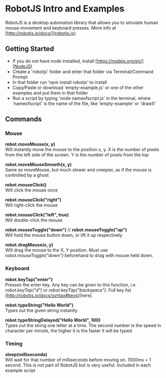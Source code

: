 # RobotJS Intro and Examples

RobotJS is a desktop automation library that allows you to simulate human mouse movement and keyboard presses. More info at [http://robotjs.io/docs/](robotjs.io)

## Getting Started
- If you do not have node installed, install [https://nodejs.org/en/](NodeJS)
- Create a 'robotjs' folder and enter that folder via Terminal/Command Prompt
- In that folder run 'npm install robotjs' to install 
- Copy/Paste or download 'empty-example.js' or one of the other examples and put them in that folder
- Run a script by typing 'node nameofscript.js' in the terminal, where 'nameofscript' is the name of the file, like 'empty-example' or 'drawX'

## Commands
### Mouse
**robot.moveMouse(x, y)**  
Will instantly move the mouse to the position x, y. X is the number of pixels from the left side of the screen. Y is the number of pixels from the top

**robot.moveMouseSmooth(x, y)**   
Same as moveMouse, but much slower and creepier, as if the mouse is controlled by a ghost  

**robot.mouseClick()**  
Will click the mouse once  


**robot.mouseClick("right")**  
Will right-click the mouse  

**robot.mouseClick("left", true)**  
Will double-click the mouse  

**robot.mouseToggle("down")** // **robot.mouseToggle("up")**  
Will hold the mouse button down, or lift it up respectively  

**robot.dragMouse(x, y)**  
Will drag the mouse to the X, Y position. Must use *robot.mouseToggle("down")* beforehand to drag with mouse held down.  

### Keyboard

**robot.keyTap("enter")**  
Presses the enter key. Any key can be given to this function, i.e. *robot.keyTap("d")* or *robot.keyTap("backspace")*. Full key list (http://robotjs.io/docs/syntax#keys)[here].  

**robot.typeString("Hello World")**  
Types out the given string instantly  

**robot.typeStringDelayed("Hello World", 100)**   
Types out the string one letter at a time. The second number is the speed in character per minute, the higher it is the faster it will be typed  

### Timing
**sleep(milliseconds)**  
Will wait for that number of milliseconds before moving on. 1000ms = 1 second. This is not part of RobotJS but is very useful. Included in each example script  
